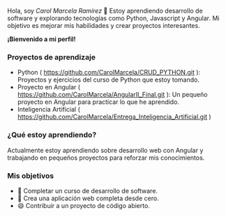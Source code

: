 Hola, soy *Carol Marcela Ramírez* 👋
Estoy aprendiendo desarrollo de software y explorando tecnologías como Python, Javascript y Angular. Mi objetivo es mejorar mis habilidades y crear proyectos interesantes.

**¡Bienvenido a mi perfil!**

### **Proyectos de aprendizaje**
- Python ( https://github.com/CarolMarcela/CRUD_PYTHON.git ): Proyectos y ejercicios del curso de Python que estoy tomando.
- Proyecto en Angular ( https://github.com/CarolMarcela/AngularII_Final.git ): Un pequeño proyecto en Angular para practicar lo que he aprendido.
- Inteligencia Artificial ( https://github.com/CarolMarcela/Entrega_Inteligencia_Artificial.git )

### **¿Qué estoy aprendiendo?**
Actualmente estoy aprendiendo sobre desarrollo web con Angular y trabajando en pequeños proyectos para reforzar mis conocimientos.

### **Mis objetivos**
- 🤔 Completar un curso de desarrollo de software.
- 💬 Crea una aplicación web completa desde cero.
- 😄 Contribuir a un proyecto de código abierto.










